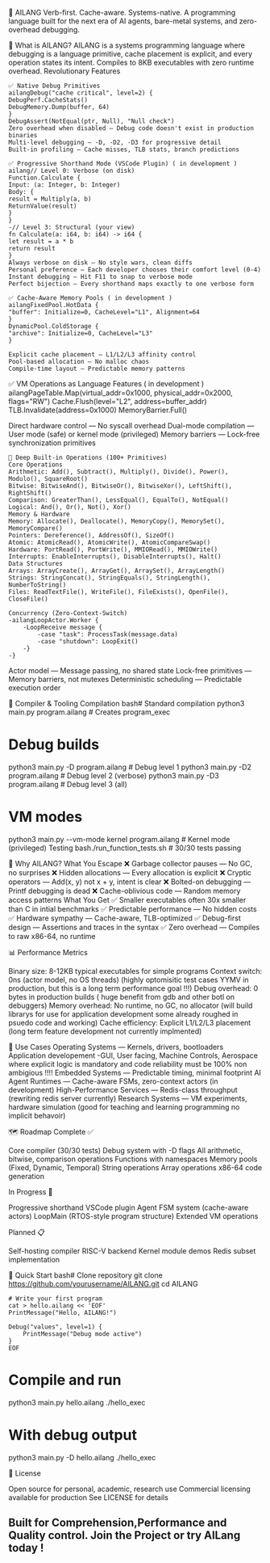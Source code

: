 🧠 AILANG
Verb-first. Cache-aware. Systems-native.
A programming language built for the next era of AI agents, bare-metal systems, and zero-overhead debugging.

🚀 What is AILANG?
AILANG is a systems programming language where debugging is a language primitive, cache placement is explicit, and every operation states its intent. Compiles to 8KB executables with zero runtime overhead.
Revolutionary Features

```
✅ Native Debug Primitives
ailangDebug("cache critical", level=2) {
DebugPerf.CacheStats()
DebugMemory.Dump(buffer, 64)
}
DebugAssert(NotEqual(ptr, Null), "Null check")
Zero overhead when disabled — Debug code doesn't exist in production binaries
Multi-level debugging — -D, -D2, -D3 for progressive detail
Built-in profiling — Cache misses, TLB stats, branch predictions
```
```
✅ Progressive Shorthand Mode (VSCode Plugin) ( in development )
ailang// Level 0: Verbose (on disk)
Function.Calculate {
Input: (a: Integer, b: Integer)
Body: {
result = Multiply(a, b)
ReturnValue(result)
}
}
-// Level 3: Structural (your view)
fn Calculate(a: i64, b: i64) -> i64 {
let result = a * b
return result
}
Always verbose on disk — No style wars, clean diffs
Personal preference — Each developer chooses their comfort level (0-4)
Instant debugging — Hit F11 to snap to verbose mode
Perfect bijection — Every shorthand maps exactly to one verbose form
```
```
✅ Cache-Aware Memory Pools ( in development )
ailangFixedPool.HotData {
"buffer": Initialize=0, CacheLevel="L1", Alignment=64
}
DynamicPool.ColdStorage {
"archive": Initialize=0, CacheLevel="L3"
}

Explicit cache placement — L1/L2/L3 affinity control
Pool-based allocation — No malloc chaos
Compile-time layout — Predictable memory patterns
```

✅ VM Operations as Language Features ( in development )
ailangPageTable.Map(virtual_addr=0x1000, physical_addr=0x2000, flags="RW")
Cache.Flush(level="L2", address=buffer_addr)
TLB.Invalidate(address=0x1000)
MemoryBarrier.Full()


Direct hardware control — No syscall overhead
Dual-mode compilation — User mode (safe) or kernel mode (privileged)
Memory barriers — Lock-free synchronization primitives

```
🎯 Deep Built-in Operations (100+ Primitives)
Core Operations
Arithmetic: Add(), Subtract(), Multiply(), Divide(), Power(), Modulo(), SquareRoot()
Bitwise: BitwiseAnd(), BitwiseOr(), BitwiseXor(), LeftShift(), RightShift()
Comparison: GreaterThan(), LessEqual(), EqualTo(), NotEqual()
Logical: And(), Or(), Not(), Xor()
Memory & Hardware
Memory: Allocate(), Deallocate(), MemoryCopy(), MemorySet(), MemoryCompare()
Pointers: Dereference(), AddressOf(), SizeOf()
Atomic: AtomicRead(), AtomicWrite(), AtomicCompareSwap()
Hardware: PortRead(), PortWrite(), MMIORead(), MMIOWrite()
Interrupts: EnableInterrupts(), DisableInterrupts(), Halt()
Data Structures
Arrays: ArrayCreate(), ArrayGet(), ArraySet(), ArrayLength()
Strings: StringConcat(), StringEquals(), StringLength(), NumberToString()
Files: ReadTextFile(), WriteFile(), FileExists(), OpenFile(), CloseFile()

Concurrency (Zero-Context-Switch)
-ailangLoopActor.Worker {
    -LoopReceive message {
        -case "task": ProcessTask(message.data)
        -case "shutdown": LoopExit()
    -}
-}
```

Actor model — Message passing, no shared state
Lock-free primitives — Memory barriers, not mutexes
Deterministic scheduling — Predictable execution order


🔧 Compiler & Tooling
Compilation
bash# Standard compilation
python3 main.py program.ailang          # Creates program_exec

# Debug builds
python3 main.py -D program.ailang       # Debug level 1
python3 main.py -D2 program.ailang      # Debug level 2 (verbose)
python3 main.py -D3 program.ailang      # Debug level 3 (all)

# VM modes
python3 main.py --vm-mode kernel program.ailang  # Kernel mode (privileged)
Testing
bash./run_function_tests.sh   # 30/30 tests passing

🧬 Why AILANG?
What You Escape
❌ Garbage collector pauses — No GC, no surprises
❌ Hidden allocations — Every allocation is explicit
❌ Cryptic operators — Add(x, y) not x + y, intent is clear
❌ Bolted-on debugging — Printf debugging is dead
❌ Cache-oblivious code — Random memory access patterns
What You Get
✅ Smaller executables often 30x smaller than C in intial benchmarks
✅ Predictable performance — No hidden costs
✅ Hardware sympathy — Cache-aware, TLB-optimized
✅ Debug-first design — Assertions and traces in the syntax
✅ Zero overhead — Compiles to raw x86-64, no runtime

📊 Performance Metrics

Binary size: 8-12KB typical executables for simple programs
Context switch: 0ns (actor model, no OS threads) (highly optomisitic test cases YYMV in production, but this is a long term performance goal !!!)
Debug overhead: 0 bytes in production builds ( huge benefit from gdb and other botl on debuggers)
Memory overhead: No runtime, no GC, no allocator (will build librarys for use for application development some already roughed in psuedo code and working)
Cache efficiency: Explicit L1/L2/L3 placement (long term feature development not currently implmented)


🎯 Use Cases
Operating Systems — Kernels, drivers, bootloaders
Application developement -GUI, User facing, Machine Controls, Aerospace where explicit logic is mandatory and code reliability must be 100% non ambigious !!!!
Embedded Systems — Predictable timing, minimal footprint
AI Agent Runtimes — Cache-aware FSMs, zero-context actors (in development)
High-Performance Services — Redis-class throughput (rewriting redis server currently)
Research Systems — VM experiments, hardware simulation (good for teaching and learning programming no implicit behavoir)

🗺️ Roadmap
Complete ✅

Core compiler (30/30 tests)
Debug system with -D flags
All arithmetic, bitwise, comparison operations
Functions with namespaces
Memory pools (Fixed, Dynamic, Temporal)
String operations
Array operations
x86-64 code generation

In Progress 🚧

Progressive shorthand VSCode plugin
Agent FSM system (cache-aware actors)
LoopMain (RTOS-style program structure)
Extended VM operations

Planned 📋

Self-hosting compiler
RISC-V backend
Kernel module demos
Redis subset implementation


🚀 Quick Start
bash# Clone repository
git clone https://github.com/yourusername/AILANG.git
cd AILANG

```
# Write your first program
cat > hello.ailang << 'EOF'
PrintMessage("Hello, AILANG!")

Debug("values", level=1) {
    PrintMessage("Debug mode active")
}
EOF
```

# Compile and run
python3 main.py hello.ailang
./hello_exec

# With debug output
python3 main.py -D hello.ailang
./hello_exec

📝 License

Open source for personal, academic, research use
Commercial licensing available for production
See LICENSE for details


Built for Comprehension,Performance and Quality control. Join the Project or try AILang today !
---



